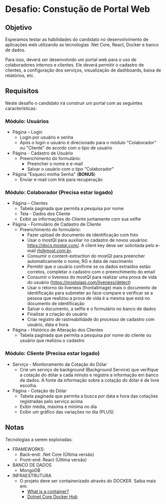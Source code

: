 # Desafio: Constução de Portal Web

## Objetivo

Esperamos testar as habilidades do candidato no desenvolvimento de aplicações web utilizando as tecnologias .Net Core, React, Docker e banco de dados.

Para isso, deverá ser desenvolvido um portal web para o uso de colaboradores internos e clientes. Ele deverá permitir o cadastro de clientes, a configuração dos serviços, visualização de dashboards, baixa de relatórios, etc.

## Requisitos

Neste desafio o candidato irá construir um portal com as seguintes características:

### Módulo: Usuários

- Página – Login
  - Login por usuário e senha
  - Após o login o usuário é direcionado para o módulo "Colaborador" ou "Cliente" de acordo com o tipo de usuário
- Página - Cadastro de Usuário
  - Preenchimento do formulário:
    - Preencher o nome e e-mail
    - Salvar o usuário com o tipo "Colaborador"
- Página "Esqueci minha Senha" (**BONUS**)
  - Enviar e-mail com link para recuperação

### Módulo: Colaborador (Precisa estar logado)

- Página – Clientes
  - Tabela paginada que permita a pesquisa por nome
  - Tela - Dados dos Cliente
  - Exibir as informações do Cliente juntamente com sua selfie
- Página - Formulário de Cadastro de Cliente
  - Preenchimento do formulário:
    - Fazer upload de documento de identificação com foto
    - Usar o mostQI para auxiliar no cadastro de novos usuários: https://docs.mostqi.com/. A client key deve ser solicitada pelo e-mail rh@most.com.br.
    - Consumir o content-extraction do mostQI para preencher automaticamente o nome, RG e data de nascimento
    - Permitir que o usuário confirme se os dados extraídos estão corretos, completar o cadastro com o preenchimento do email
    - Consumir o liveness do mostQI para realizar uma prova de vida do usuário (https://mostqiapi.com/liveness/detect)
    - Usar o retorno do liveness (frontalImage) mais o documento de identificação para submeter ao face-compare e verificar se a pessoa que realizou a prova de vida é a mesma que está no documento de identificação
    - Salvar o documento, a selfie e o formulário no banco de dados
    - Finalizar a criação do usuário
    - Criar registro de rastreabilidade do processo de cadastro com usuário, data e hora.
- Página - Histórico de Alteração dos Clientes
  - Tabela paginada que permita a pesquisa por nome do cliente ou usuário que realizou o cadastro

### Módulo: Cliente (Precisa estar logado)

- Serviço - Monitoramento da Cotação do Dólar
  - Crie um serviço de background (Background Service) que verifique a cotação do dólar a cada minuto e registre a informação em banco de dados. A fonte da informação sobre a cotação do dólar é de livre escolha.
- Página - Cotação do Dólar
  - Tabela paginada que permita a busca por data e hora das cotações registradas pelo serviço acima
  - Exibir média, máxima e mínima no dia
  - Exibir um gráfico das variações no dia (PLUS)

## Notas

Tecnologias a serem exploradas:

- FRAMEWORKS:
  - Back-end: .Net Core (Última versão)
  - Front-end: React (Última versão)
- BANCO DE DADOS
  - MongoDB
- INFRAESTRUTURA
  - O projeto deve ser containerizado através do DOCKER. Saiba mais em:
    - [What is a container?](https://www.docker.com/resources/what-container)
    - [Dotnet Core Docker Hub](https://hub.docker.com/_/microsoft-dotnet-core)